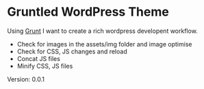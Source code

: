 # Gruntled WordPress Theme

Using [Grunt](http://gruntjs.com/) I want to create a rich wordpress developent workflow.


- Check for images in the assets/img folder and image optimise
- Check for CSS, JS changes and reload
- Concat JS files
- Minify CSS, JS files


Version: 0.0.1